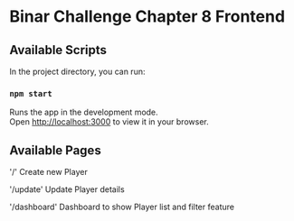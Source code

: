 # Binar Challenge Chapter 8 Frontend

## Available Scripts

In the project directory, you can run:

### `npm start`

Runs the app in the development mode.\
Open [http://localhost:3000](http://localhost:3000) to view it in your browser.

## Available Pages

 '/' Create new Player

 '/update' Update Player details

 '/dashboard' Dashboard to show Player list and filter feature
 
